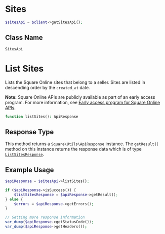 # Sites

```php
$sitesApi = $client->getSitesApi();
```

## Class Name

`SitesApi`


# List Sites

Lists the Square Online sites that belong to a seller. Sites are listed in descending order by the `created_at` date.

__Note:__ Square Online APIs are publicly available as part of an early access program. For more information, see [Early access program for Square Online APIs](https://developer.squareup.com/docs/online-api#early-access-program-for-square-online-apis).

```php
function listSites(): ApiResponse
```

## Response Type

This method returns a `Square\Utils\ApiResponse` instance. The `getResult()` method on this instance returns the response data which is of type [`ListSitesResponse`](../../doc/models/list-sites-response.md).

## Example Usage

```php
$apiResponse = $sitesApi->listSites();

if ($apiResponse->isSuccess()) {
    $listSitesResponse = $apiResponse->getResult();
} else {
    $errors = $apiResponse->getErrors();
}

// Getting more response information
var_dump($apiResponse->getStatusCode());
var_dump($apiResponse->getHeaders());
```

